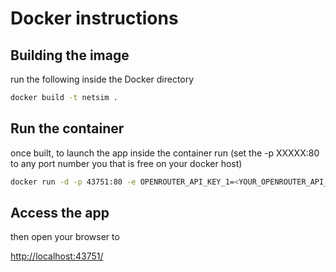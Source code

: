 # Docker instructions

## Building the image

run the following inside the Docker directory

```bash
docker build -t netsim .
```

## Run the container

once built, to launch the app inside the container run (set the -p XXXXX:80 to any port number you that is free on your docker host)

```bash
docker run -d -p 43751:80 -e OPENROUTER_API_KEY_1=<YOUR_OPENROUTER_API_KEY> -e OPENROUTER_API_KEY_2=<YOUR_OPENROUTER_API_KEY> -e PIXABAY_API_KEY=<YOUR_PIXABAY_API_KEY> netsim:latest

```

## Access the app

then open your browser to

[http://localhost:43751/](http://localhost:43751/)